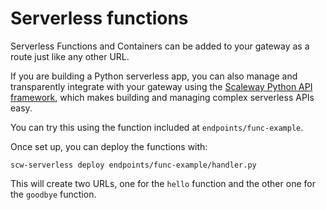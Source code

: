 # Serverless functions

Serverless Functions and Containers can be added to your gateway as a route just like any other URL.

If you are building a Python serverless app, you can also manage and transparently integrate with your gateway using the [Scaleway Python API framework](https://github.com/scaleway/serverless-api-project), which makes building and managing complex serverless APIs easy.

You can try this using the function included at `endpoints/func-example`.

Once set up, you can deploy the functions with:

```console
scw-serverless deploy endpoints/func-example/handler.py
```

This will create two URLs, one for the `hello` function and the other one for the `goodbye` function.
